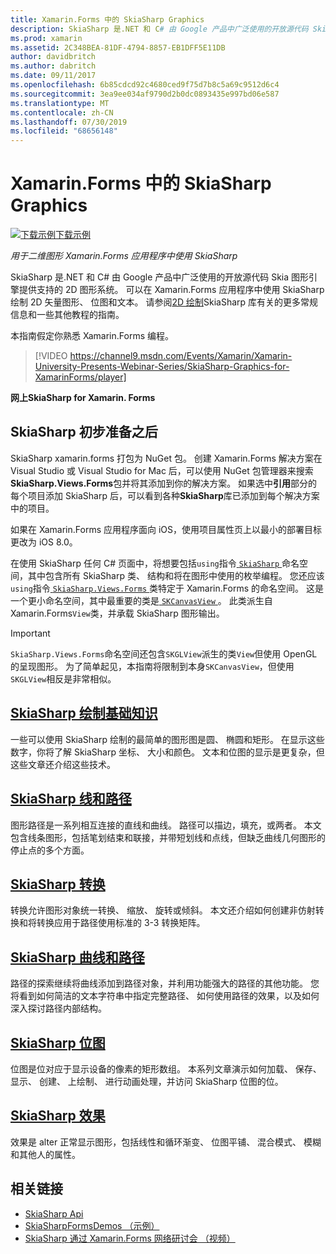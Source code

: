 ```yaml
---
title: Xamarin.Forms 中的 SkiaSharp Graphics
description: SkiaSharp 是.NET 和 C# 由 Google 产品中广泛使用的开放源代码 Skia 图形引擎提供支持的 2D 图形系统。 本指南介绍如何使用 SkiaSharp 的 Xamarin.Forms 应用程序中的 2D 图形。
ms.prod: xamarin
ms.assetid: 2C348BEA-81DF-4794-8857-EB1DFF5E11DB
author: davidbritch
ms.author: dabritch
ms.date: 09/11/2017
ms.openlocfilehash: 6b85cdcd92c4680ced9f75d7b8c5a69c9512d6c4
ms.sourcegitcommit: 3ea9ee034af9790d2b0dc0893435e997bd06e587
ms.translationtype: MT
ms.contentlocale: zh-CN
ms.lasthandoff: 07/30/2019
ms.locfileid: "68656148"
---
```

# <a name="skiasharp-graphics-in-xamarinforms"></a>Xamarin.Forms 中的 SkiaSharp Graphics

[![下载示例](~/media/shared/download.png)下载示例](https://docs.microsoft.com/samples/xamarin/xamarin-forms-samples/skiasharpforms-demos)

_用于二维图形 Xamarin.Forms 应用程序中使用 SkiaSharp_

SkiaSharp 是.NET 和 C# 由 Google 产品中广泛使用的开放源代码 Skia 图形引擎提供支持的 2D 图形系统。 可以在 Xamarin.Forms 应用程序中使用 SkiaSharp 绘制 2D 矢量图形、 位图和文本。 请参阅[2D 绘制](~/graphics-games/skiasharp/index.md)SkiaSharp 库有关的更多常规信息和一些其他教程的指南。

本指南假定你熟悉 Xamarin.Forms 编程。

> [!VIDEO https://channel9.msdn.com/Events/Xamarin/Xamarin-University-Presents-Webinar-Series/SkiaSharp-Graphics-for-XamarinForms/player]

**网上SkiaSharp for Xamarin. Forms**

## <a name="skiasharp-preliminaries"></a>SkiaSharp 初步准备之后

SkiaSharp xamarin.forms 打包为 NuGet 包。 创建 Xamarin.Forms 解决方案在 Visual Studio 或 Visual Studio for Mac 后，可以使用 NuGet 包管理器来搜索**SkiaSharp.Views.Forms**包并将其添加到你的解决方案。 如果选中**引用**部分的每个项目添加 SkiaSharp 后，可以看到各种**SkiaSharp**库已添加到每个解决方案中的项目。

如果在 Xamarin.Forms 应用程序面向 iOS，使用项目属性页上以最小的部署目标更改为 iOS 8.0。

在使用 SkiaSharp 任何 C# 页面中，将想要包括`using`指令[ `SkiaSharp` ](xref:SkiaSharp)命名空间，其中包含所有 SkiaSharp 类、 结构和将在图形中使用的枚举编程。 您还应该`using`指令[ `SkiaSharp.Views.Forms` ](xref:SkiaSharp.Views.Forms)类特定于 Xamarin.Forms 的命名空间。 这是一个更小命名空间，其中最重要的类是[ `SKCanvasView` ](xref:SkiaSharp.Views.Forms.SKCanvasView)。 此类派生自 Xamarin.Forms`View`类，并承载 SkiaSharp 图形输出。

> [!IMPORTANT]
> `SkiaSharp.Views.Forms`命名空间还包含`SKGLView`派生的类`View`但使用 OpenGL 的呈现图形。 为了简单起见，本指南将限制到本身`SKCanvasView`，但使用`SKGLView`相反是非常相似。

## <a name="skiasharp-drawing-basicsbasicsindexmd"></a>[SkiaSharp 绘制基础知识](basics/index.md)

一些可以使用 SkiaSharp 绘制的最简单的图形图是圆、 椭圆和矩形。 在显示这些数字，你将了解 SkiaSharp 坐标、 大小和颜色。 文本和位图的显示是更复杂，但这些文章还介绍这些技术。

## <a name="skiasharp-lines-and-pathspathsindexmd"></a>[SkiaSharp 线和路径](paths/index.md)

图形路径是一系列相互连接的直线和曲线。 路径可以描边，填充，或两者。 本文包含线条图形，包括笔划结束和联接，并带短划线和点线，但缺乏曲线几何图形的停止点的多个方面。

## <a name="skiasharp-transformstransformsindexmd"></a>[SkiaSharp 转换](transforms/index.md)

转换允许图形对象统一转换、 缩放、 旋转或倾斜。 本文还介绍如何创建非仿射转换和将转换应用于路径使用标准的 3-3 转换矩阵。

## <a name="skiasharp-curves-and-pathscurvesindexmd"></a>[SkiaSharp 曲线和路径](curves/index.md)

路径的探索继续将曲线添加到路径对象，并利用功能强大的路径的其他功能。 您将看到如何简洁的文本字符串中指定完整路径、 如何使用路径的效果，以及如何深入探讨路径内部结构。

## <a name="skiasharp-bitmapsbitmapsindexmd"></a>[SkiaSharp 位图](bitmaps/index.md)

位图是位对应于显示设备的像素的矩形数组。 本系列文章演示如何加载、 保存、 显示、 创建、 上绘制、 进行动画处理，并访问 SkiaSharp 位图的位。

## <a name="skiasharp-effectseffectsindexmd"></a>[SkiaSharp 效果](effects/index.md)

效果是 alter 正常显示图形，包括线性和循环渐变、 位图平铺、 混合模式、 模糊和其他人的属性。

## <a name="related-links"></a>相关链接

- [SkiaSharp Api](https://docs.microsoft.com/dotnet/api/skiasharp)
- [SkiaSharpFormsDemos （示例）](https://docs.microsoft.com/samples/xamarin/xamarin-forms-samples/skiasharpforms-demos)
- [SkiaSharp 通过 Xamarin.Forms 网络研讨会 （视频）](https://channel9.msdn.com/Events/Xamarin/Xamarin-University-Presents-Webinar-Series/SkiaSharp-Graphics-for-XamarinForms)
